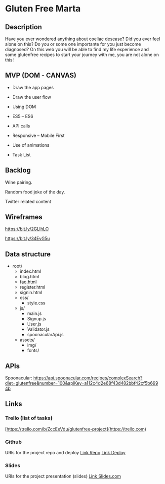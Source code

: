 # Gluten Free Marta

## Description

Have you ever wondered anything about coeliac desease? Did you ever feel alone on this? Do you or some one importante for you just become diagnosed? On this web you will be able to find my life experience and some glutenfree recipes to start your journey with me, you are not alone on this!

## MVP (DOM - CANVAS)

- Draw the app pages

- Draw the user flow
- Using DOM
- ES5 – ES6
- API calls
- Responsive – Mobile First
- Use of animations
- Task List

## Backlog

Wine pairing.

Random food joke of the day.

Twitter related content

## 

## Wireframes

https://bit.ly/2GLIhLO

https://bit.ly/34EvG5u

## 

## Data structure

- root/
  - index.html
  - blog.html
  - faq.html
  - register.html
  - signin.html
  - css/
    - style.css
  - js/
    - main.js
    - Signup.js
    - User.js
    - Validator.js
    - spoonacularApi.js
  - assets/
    - img/
    - fonts/

## 

## APIs

Spoonacular: https://api.spoonacular.com/recipes/complexSearch?diet=glutenfree&number=100&apiKey=a112c4d2e68f43d482bbf42cf5b6994b

## 

## Links

### 

### Trello (list of tasks)

[https://trello.com/b/ZccEeVdu/glutenfree-project](https://trello.com)

### 

### Github

URls for the project repo and deploy [Link Repo](http://github.com) [Link Deploy](http://github.com)

### 

### Slides

URls for the project presentation (slides) [Link Slides.com](http://slides.com)

